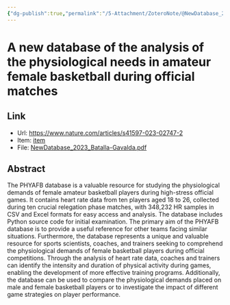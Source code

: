 ```yaml
---
{"dg-publish":true,"permalink":"/5-Attachment/ZoteroNote/@NewDatabase_2023_Batalla-Gavalda/","title":"A new database of the analysis of the physiological needs in amateur female basketball during official matches"}
---
```


# A new database of the analysis of the physiological needs in amateur female basketball during official matches
## Link
- Url: https://www.nature.com/articles/s41597-023-02747-2
- Item: [item](zotero://select/library/items/W2Y2NUCB)
- File: [NewDatabase_2023_Batalla-Gavalda.pdf](zotero://open-pdf/library/items/K846TA5K)
## Abstract
The PHYAFB database is a valuable resource for studying the physiological demands of female amateur basketball players during high-stress official games. It contains heart rate data from ten players aged 18 to 26, collected during ten crucial relegation phase matches, with 348,232 HR samples in CSV and Excel formats for easy access and analysis. The database includes Python source code for initial examination. The primary aim of the PHYAFB database is to provide a useful reference for other teams facing similar situations. Furthermore, the database represents a unique and valuable resource for sports scientists, coaches, and trainers seeking to comprehend the physiological demands of female basketball players during official competitions. Through the analysis of heart rate data, coaches and trainers can identify the intensity and duration of physical activity during games, enabling the development of more effective training programs. Additionally, the database can be used to compare the physiological demands placed on male and female basketball players or to investigate the impact of different game strategies on player performance.